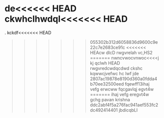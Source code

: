 de<<<<<< HEAD
ckwhclhwdql<<<<<<< HEAD
=======
 . kckdf<<<<<<< HEAD
>>>>>>> 055302b312d6058836d9600c9e22c7e2683ce91c
<<<<<<< HEAcw dlcD
rwgvrelah vc,HS2
=======
nwncvwocvnwoc<<<<j kj qclwh HEAD
rwgvredcwdqcdwd ckshc kqwwcjvefwc hc lwf jde
>>>>>>> 2807ac19878e8190d360a0fdda4b70ee32500eed
fqewff13ihaj 
vefg erwcww
fqcgavlqj
egvt4w
=======
ihaj 
vefg eregvt4w
gchg
pavan 
krishna
>>>>>>> ddc2abf4f5a276fac941aef553fc2dc492414401
jbdicqbLI 
